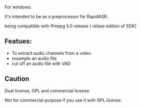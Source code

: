 For windows:


It's intended to be as a preprocessor for RapidASR.

being compatible with ffmepg 5.0 release ( relase edition of SDK)


## Featues:
- To extract  audio channels  from a video.
- resample an audio file.
- cut off an audio file with VAD 


## Caution
Dual license, GPL and commercial license.

 Not for commercial purpose if you use it with GPL license.

